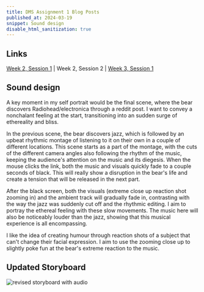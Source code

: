 ```yaml
---
title: DMS Assignment 1 Blog Posts
published_at: 2024-03-19
snippet: Sound design
disable_html_sanitization: true
---
```


## Links
<a href="https://safe-pigeon-27.deno.dev/w02s1-storyboard">Week 2, Session 1</a> | Week 2, Session 2 | <a href="https://safe-pigeon-27.deno.dev/w03s1-draft">Week 3, Session 1</a>

## Sound design

A key moment in my self portrait would be the final scene, where the bear discovers Radiohead/electronica through a reddit post. I want to convey a nonchalant feeling at the start, transitioning into an sudden surge of ethereality and bliss.

In the previous scene, the bear discovers jazz, which is followed by an upbeat rhythmic montage of listening to it on their own in a couple of different locations. This scene starts as a part of the montage, with the cuts of the different camera angles also following the rhythm of the music, keeping the audience's attention on the music and its diegesis. When the mouse clicks the link, both the music and visuals quickly fade to a couple seconds of black. This will really show a disruption in the bear's life and create a tension that will be released in the next part.

After the black screen, both the visuals (extreme close up reaction shot zooming in) and the ambient track will gradually fade in, contrasting with the way the jazz was suddenly cut off and the rhythmic editing. I aim to portray the ethereal feeling with these slow movements. The music here will also be noticeably louder than the jazz, showing that this musical experience is all encompassing.

I like the idea of creating humour through reaction shots of a subject that can't change their facial expression. I aim to use the zooming close up to slightly poke fun at the bear's extreme reaction to the music.

## Updated Storyboard

![revised storyboard with audio](/w02/radiohead-revised.jpg)

<br><br>